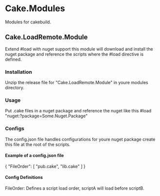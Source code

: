 # Cake.Modules
Modules for cakebuild.

## Cake.LoadRemote.Module
Extend #load with nuget support
this module will download and install the nuget package and reference the scripts where the #load directive is defined.

### Installation
Unzip the release file for "Cake.LoadRemote.Module" in youre modules directory.

### Usage
Put .cake files in a nuget package and reference the nuget like this #load "nuget:?package=Some.Nuget.Package"

### Configs
The config.json file handles configurations for youre nuget package create this file at the root of the scripts.

#### Example of a config.json file
{
  "FileOrder": [
    "pub.cake",
    "lib.cake"
  ]
}

#### Config Definitions
FileOrder: Defines a script load order, scriptA will load before scriptB.
